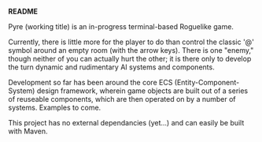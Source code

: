 **README**

Pyre (working title) is an in-progress terminal-based Roguelike game.

Currently, there is little more for the player to do than control the classic '@' symbol around an empty room (with the arrow keys). There is one "enemy," though neither of you can actually hurt the other; it is there only to develop the turn dynamic and rudimentary AI systems and components.

Development so far has been around the core ECS (Entity-Component-System) design framework, wherein game objects are built out of a series of reuseable components, which are then operated on by a number of systems. Examples to come.

This project has no external dependancies (yet...) and can easily be built with Maven.
